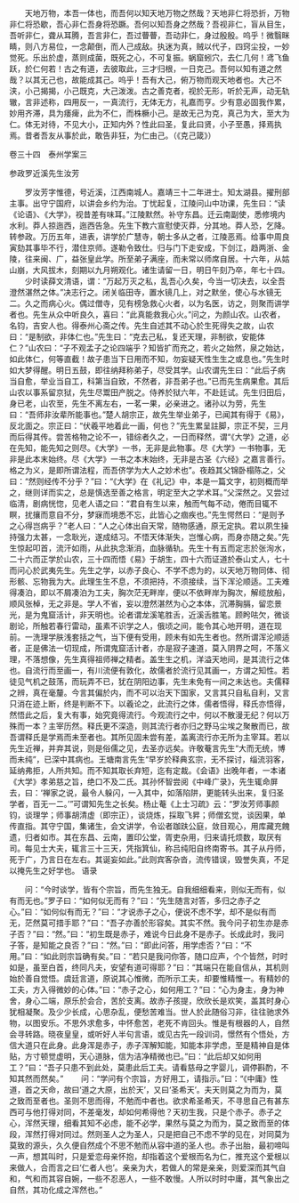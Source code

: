 <!-- { "loadSidebar": true } -->
　　天地万物，本吾一体也，而吾何以知天地万物之然哉？天地非仁将恐折，万物非仁将恐歇，吾心非仁吾身将恐蹶。吾何以知吾身之然哉？吾视非仁，盲从目生，吾听非仁，聋从耳腾，吾言非仁，吾过瞢瞢，吾动非仁，身过殷殷。呜乎！微翳眯睛，则八方易位，一念颠倒，而人己成敌。执迷为真，贼以代子，四窍尘投，一妙觉死。乐出於虚，蒸则成菌，既死之心，不可复振。蜗窟蚓穴，去仁几何！鸢飞鱼跃，於仁何若！古之有道，去彼取此，三才归根，一日克己。吾何以知有道之然哉？以其无己也，故能成其己。呜乎！吾有大己，俯万物而观天地者也。大己不浃，小己揭揭，小己既克，大己泼泼。古之善克者，视於无形，听於无声，动无轨辙，言非述称，四用反一，一真流行，无体无方，礼嘉而亨。少有意必固我作累，妙用齐滞，具为痿痺，此为不仁，而株橛小己。是故无己为克，真己为大，至大为仁。体无对待，不见大小，正知内外？性此曰圣，复此曰贤，小子至愚，择焉执焉。昔者吾友从事於此，敢告非狂，为仁由己。（《克己箴》）



卷三十四　泰州学案三

参政罗近溪先生汝芳

　　罗汝芳字惟德，号近溪，江西南城人。嘉靖三十二年进士。知太湖县。擢刑部主事。出守宁国府，以讲会乡约为治。丁忧起复，江陵问山中功课，先生曰：“读《论语》、《大学》，视昔差有味耳。”江陵默然。补守东昌。迁云南副使，悉修境内水利。莽人掠迤西，迤西告急。先生下教六宣慰使灭莽，分其地。莽人恐，乞降。转参政。万历五年，进表，讲学於广慧寺，朝士多从之者，江陵恶焉。给事中周良寅劾其事毕不行，潜住京师。遂勒令致仕。归与门下走安成，下剑江，趋两浙、金陵，往来闽、广，益张皇此学。所至弟子满座，而未常以师席自居。十六年，从姑山崩，大风拔木，刻期以九月朔观化。诸生请留一日，明日午刻乃卒，年七十四。
　　少时读薛文清语，谓：“万起万灭之私，乱吾心久矣，今当一切决去，以全吾澄然湛然之体。”决志行之。闭关临田寺，置水镜几上，对之默坐，使心与水镜无二。久之而病心火。偶过僧寺，见有榜急救心火者，以为名医，访之，则聚而讲学者也。先生从众中听良久，喜曰：“此真能救我心火。”问之，为颜山农。山农者，名钧，吉安人也。得泰州心斋之传。先生自述其不动心於生死得失之故，山农曰：“是制欲，非体仁也。”先生曰：“克去己私，复还天理，非制欲，安能体仁？”山农曰：“子不观孟子之论四端乎？知皆扩而充之，若火之始然，泉之始达，如此体仁，何等直截！故子患当下日用而不知，勿妄疑天性生生之或息也。”先生时如大梦得醒。明日五鼓，即往纳拜称弟子，尽受其学。山农谓先生曰：“此后子病当自愈，举业当自工，科第当自致，不然者，非吾弟子也。”已而先生病果愈。其后山农以事系留京狱，先生尽鬻田产脱之。侍养於狱六年，不赴廷试。先生归田后，身已老，山农至，先生不离左右，一茗一果，必亲进之。诸孙以为劳，先生曰：“吾师非汝辈所能事也。”楚人胡宗正，故先生举业弟子，已闻其有得于《易》，反北面之。宗正曰：“伏羲平地着此一画，何也？”先生累呈註脚，宗正不契，三月而后得其传。尝苦格物之论不一，错综者久之，一日而释然，谓“《大学》之道，必在先知，能先知之则尽。《大学》一书，无非是此物事。尽《大学》一书物事，无非是此本末始终。尽《大学》一书之本末始终，无非是古圣《六经》之嘉言善行。格之为义，是即所谓法程，而吾侪学为大人之妙术也”。夜趋其父锦卧榻陈之，父曰：“然则经传不分乎？”曰：“《大学》在《礼记》中，本是一篇文字，初则概而举之，继则详而实之，总是慎选至善之格言，明定至大之学术耳。”父深然之。又尝过临清，剧病恍惚，见老人语之曰：“君自有生以来，触而气每不动，倦而目辄不瞑，扰攘而意自不分，梦寐而境悉不忘，此皆心之痼疾也。”先生愕然曰：“是则予之心得岂病乎？”老人曰：“人之心体出自天常，随物感通，原无定执。君以夙生操持强力太甚，一念耿光，遂成结习。不悟天体渐失，岂惟心病，而身亦随之矣。”先生惊起叩首，流汗如雨，从此执念渐消，血脉循轨。先生十有五而定志於张洵水，二十六而正学於山农，三十四而悟《易》于胡生，四十六而证道於泰山丈人，七十而问心於武夷先生。先生之学，以赤子良心、不学不虑为的，以天地万物同体、彻形骸、忘物我为大。此理生生不息，不须把持，不须接续，当下浑沦顺适。工夫难得凑泊，即以不屑凑泊为工夫，胸次茫无畔岸，便以不依畔岸为胸次，解缆放船，顺风张棹，无之非是。学人不省，妄以澄然湛然为心之本体，沉滞胸膈，留恋景光，是为鬼窟活计，非天明也。论者谓龙溪笔胜舌，近溪舌胜笔。顾盻呿欠，微谈剧论，所触若春行雷动，虽素不识学之人，俄顷之间，能令其心地开明，道在现前。一洗理学肤浅套括之气，当下便有受用，顾未有如先生者也。然所谓浑沦顺适者，正是佛法一切现成，所谓鬼窟活计者，亦是寂子速道，莫入阴界之呵，不落义理，不落想像，先生真得祖师禅之精者。盖生生之机，洋溢天地间，是其流行之体也。自流行而至画一，有川流便有敦化，故儒者於流行见其画一，方谓之知性。若徒见气机之鼓荡，而玩弄不已，犹在阴阳边事，先生未免有一间之未达也。夫儒释之辨，真在毫釐。今言其偏於内，而不可以治天下国家，又言其只自私自利，又言只消在迹上断，终是判断不下。以羲论之，此流行之体，儒者悟得，释氏亦悟得，然悟此之后，复大有事，始究竟得流行。今观流行之中，何以不散漫无纪？何以万殊而一本？主宰历然。释氏更不深造，则其流行者亦归之野马尘埃之聚散而已，故吾谓释氏是学焉而未至者也。其所见固未尝有差，盖离流行亦无所为主宰耳。若以先生近禅，并弃其说，则是俗儒之见，去圣亦远矣。许敬菴言先生“大而无统，博而未纯”，已深中其病也。王塘南言先生“早岁於释典玄宗，无不探讨，缁流羽客，延纳弗拒，人所共知。而不知其取长弃短，迄有定裁。《会语》出晚年者，一本诸《大学》孝弟慈之旨，绝口不及二氏。其孙怀智尝阅《中峰广录》，先生辄命屏去，曰：‘禅家之说，最令人躲闪，一入其中，如落陷阱，更能转头出来，复归圣学者，百无一二。’”可谓知先生之长矣。杨止菴《上士习疏》云：“罗汝芳师事颜钧，谈理学；师事胡清虚（即宗正），谈烧炼，採取飞昇；师僧玄觉，谈因果，单传直指。其守宁国，集诸生，会文讲学，令讼者跏趺公庭，敛目观心，用库藏充餽遗，归者如市。其在东昌、云南，置印公堂，胥吏杂用，归来请托烦数，取厌有司。每见士大夫，辄言三十三天，凭指箕仙，称吕纯阳自终南寄书。其子从丹师，死于广，乃言日在左右。其诞妄如此。”此则宾客杂沓，流传错误，毁誉失真，不足以掩先生之好学也。
语录

　　问：“今时谈学，皆有个宗旨，而先生独无。自我细细看来，则似无而有，似有而无也。”罗子曰：“如何似无而有？”曰：“先生随言对答，多归之赤子之心。”曰：“如何似有而无？”曰：“才说赤子之心，便说不虑不学，却不是似有而无，茫然莫可措手耶？”曰：“吾子亦善於形容矣。其实不然。我今问子初生亦是赤子否？”曰：“然。”曰：“初生既是赤子，难说今日此身不是赤子。长成此时，我问子答，是知能之良否？”曰：“然。”曰：“即此问答，用学虑否？”曰：“不用。”曰：“如此则宗旨确有矣。”曰：“若只是我问你答，随口应声，个个皆然，时时如是，虽至白首，终同凡夫，安望有道可得耶？”曰：“其端只在能自信从，其机则始於善自觉悟。虞廷言道，原说其心惟微，而所示工夫，却要惟精惟一。有精妙的工夫，方入得微妙的心体。”曰：“赤子之心，如何用工？”曰：“心为身主，身为神舍，身心二端，原乐於会合，苦於支离。故赤子孩提，欣欣长是欢笑，盖其时身心犹相凝聚。及少少长成，心思杂乱，便愁苦难当。世人於此随俗习非，往往驰求外物，以图安乐。不思外求愈多，中怀愈苦，老死不肯回头。惟是有根器的人，自然会寻转路。晓夜皇皇，或听好人半句言语，或见古先一段训词，憬然有个悟处，方信大道只在此身。此身浑是赤子，赤子浑解知能，知能本非学虑，至是精神自是体贴，方寸顿觉虚明，天心道脉，信为洁净精微也已。”曰：“此后却又如何用工？”曰：“吾子只患不到此处，莫患此后工夫。请看慈母之字婴儿，调停斟酌，不知其然而然矣。”
　　问：“学问有个宗旨，方好用工，请指示。”曰：“《中庸》性道，首之天命，故曰‘道之大原，出於天’，又曰‘圣希天’。夫天则莫之为而为，莫之致而至者也。圣则不思而得，不勉而中者也。欲求希圣希天，不寻思自己有甚东西可与他打得对同，不差毫发，却如何希得他？天初生我，只是个赤子。赤子之心，浑然天理，细看其知不必虑，能不必学，果然与莫之为而为，莫之致而至的体段，浑然打得对同过。然则圣人之为圣人，只是把自己不虑不学的见在，对同莫为莫致的源头，久久便自然成个不思不勉而从容中道的圣人也。赤子出胎，最初啼叫一声，想其叫时，只是爱恋母亲怀抱，却指着这个爱根而名为仁，推充这个爱根以来做人，合而言之曰‘仁者人也’。亲亲为大，若做人的常是亲亲，则爱深而其气自和，气和而其容自婉，一些不忍恶人，一些不敢慢。人所以时时中庸，其气象出之自然，其功化成之浑然也。”
